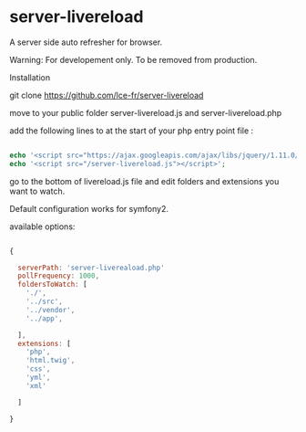 # server-livereload
A server side auto refresher for browser.

Warning: For developement only. To be removed from production.

Installation

git clone https://github.com/lce-fr/server-livereload

move to your public folder server-livereload.js and server-livereload.php

add the following lines to at the start of your php entry point file :

```php

echo '<script src="https://ajax.googleapis.com/ajax/libs/jquery/1.11.0/jquery.min.js"></script>';  
echo '<script src="/server-livereload.js"></script>';

```

go to the bottom of livereload.js file and edit folders and extensions you want to watch.

Default configuration works for symfony2.

available options:

```javascript

{

  serverPath: 'server-livereaload.php'
  pollFrequency: 1000,
  foldersToWatch: [
    './',
    '../src',
    '../vendor',
    '../app',

  ],
  extensions: [
    'php',
    'html.twig',
    'css',
    'yml',
    'xml'

  ]

}

```
